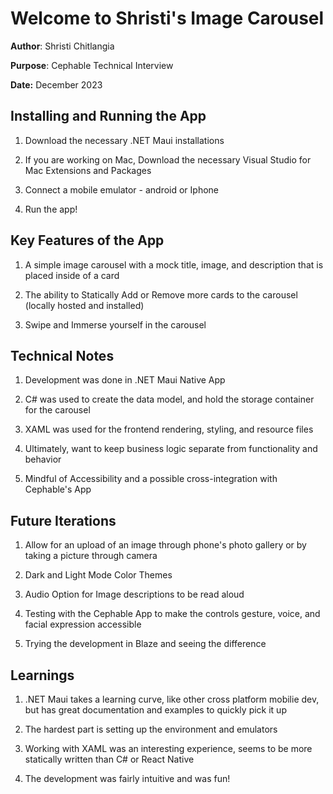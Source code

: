 # Welcome to Shristi's Image Carousel

**Author**: Shristi Chitlangia

**Purpose**: Cephable Technical Interview 

**Date:** December 2023

## Installing and Running the App

1. Download the necessary .NET Maui installations

2. If you are working on Mac, Download the necessary Visual Studio for Mac Extensions and Packages

3. Connect a mobile emulator - android or Iphone

4. Run the app!

## Key Features of the App

1. A simple image carousel with a mock title, image, and description that is placed inside of a card

2. The ability to Statically Add or Remove more cards to the carousel (locally hosted and installed)

3. Swipe and Immerse yourself in the carousel

## Technical Notes

1. Development was done in .NET Maui Native App 

2. C# was used to create the data model, and hold the storage container for the carousel

3. XAML was used for the frontend rendering, styling, and resource files

4. Ultimately, want to keep business logic separate from functionality and behavior

5. Mindful of Accessibility and a possible cross-integration with Cephable's App

## Future Iterations

1. Allow for an upload of an image through phone's photo gallery or by taking a picture through camera

2. Dark and Light Mode Color Themes

3. Audio Option for Image descriptions to be read aloud

4. Testing with the Cephable App to make the controls gesture, voice, and facial expression accessible

5. Trying the development in Blaze and seeing the difference

## Learnings

1. .NET Maui takes a learning curve, like other cross platform mobilie dev, but has great documentation and examples to quickly pick it up

2. The hardest part is setting up the environment and emulators

3. Working with XAML was an interesting experience, seems to be more statically written than C# or React Native

4. The development was fairly intuitive and was fun!